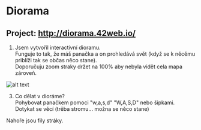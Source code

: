 # Diorama

## Project: http://diorama.42web.io/

1. Jsem vytvořil interactivní dioramu.  
Funguje to tak, že máš panačka a on prohledává svět (když se k něcěmu priblíži tak se občas něco stane).  
Doporučuju zoom straky držet na 100% aby nebyla vidět cela mapa zároveň.
  
![alt text](https://github.com/Maxrobloxian/GitImages/blob/main/Screenshot%202024-04-02%20163345.png)

3. Co dělat v dioráme?  
Pohybovat panačkem pomoci "w,a,s,d" "W,A,S,D" nebo šipkami.  
Dotykat se věcí (trěba stromu... možna se něco stane)

Nahoře jsou fily stráky.
